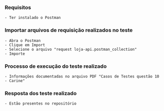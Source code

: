 ### Requisitos
    - Ter instalado o Postman

### Importar arquivos de requisição realizados no teste
    - Abra o Postman
    - Clique em Import
    - Selecione o arquivo "request loja-api.postman_collection" 
    - Importe


### Processo de execução do teste realizado
    - Informações documentadas no arquivo PDF "Casos de Testes questão 10 - Carine" 

### Resposta dos teste realizado
    - Estão presentes no repositório